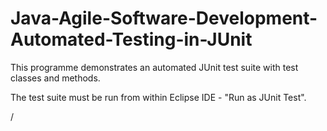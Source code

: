 # Java-Agile-Software-Development-Automated-Testing-in-JUnit
This programme demonstrates an automated JUnit test suite with test classes and methods.

The test suite must be run from within Eclipse IDE - "Run as JUnit Test".

/
